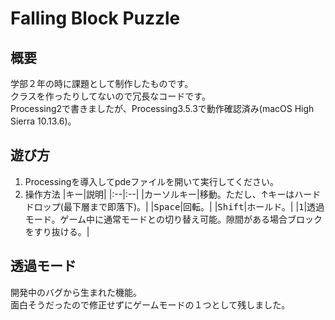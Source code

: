 # Falling Block Puzzle
## 概要
学部２年の時に課題として制作したものです。  
クラスを作ったりしてないので冗長なコードです。  
Processing2で書きましたが、Processing3.5.3で動作確認済み(macOS High Sierra 10.13.6)。

## 遊び方
1. Processingを導入してpdeファイルを開いて実行してください。
2. 操作方法
|キー|説明|
|:--|:--|
|<kbd>カーソルキー</kbd>|移動。ただし、↑キーはハードドロップ(最下層まで即落下)。|
|<kbd>Space</kbd>|回転。|
|<kbd>Shift</kbd>|ホールド。|
|<kbd>1</kbd>|透過モード。ゲーム中に通常モードとの切り替え可能。隙間がある場合ブロックをすり抜ける。|

## 透過モード
開発中のバグから生まれた機能。  
面白そうだったので修正せずにゲームモードの１つとして残しました。
